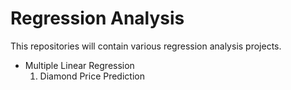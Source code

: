 # Regression Analysis

This repositories will contain various regression analysis projects.

- Multiple Linear Regression 
  1. Diamond Price Prediction 
